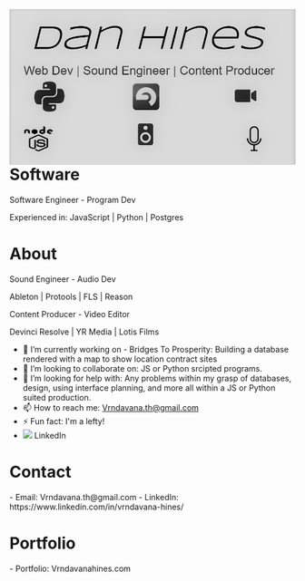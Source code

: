 <img src="Imgs/Github banner.png"
     alt="Banner"
     style="float: left; margin-right: 10px;" />
     
<h1> Software </h1>
Software Engineer - Program Dev

Experienced in:
JavaScript | Python | Postgres 

<h1> About </h1>
Sound Engineer - Audio Dev

Ableton | Protools | FLS | Reason



Content Producer - Video Editor

Devinci Resolve | YR Media | Lotis Films

- 🔭 I’m currently working on - Bridges To Prosperity: Building a database rendered with a map to show location contract sites
- 👯 I’m looking to collaborate on: JS or Python srcipted programs.
- 🤔 I’m looking for help with: Any problems within my grasp of databases, design, using interface planning, and more all within a JS or Python suited production.
- 📫 How to reach me: Vrndavana.th@gmail.com
- ⚡ Fun fact: I'm a lefty!
- <a href="https://www.linkedin.com/in/vrndavana-hines-3a4329176/"><img height="30" src="https://github.com/WaylonWalker/WaylonWalker/blob/main/icon/linkedin.png?raw=true"></a>
LinkedIn 

<h1> Contact </h1> 
- Email: Vrndavana.th@gmail.com
- LinkedIn: https://www.linkedin.com/in/vrndavana-hines/

<h1> Portfolio </h1> 
- Portfolio: Vrndavanahines.com
